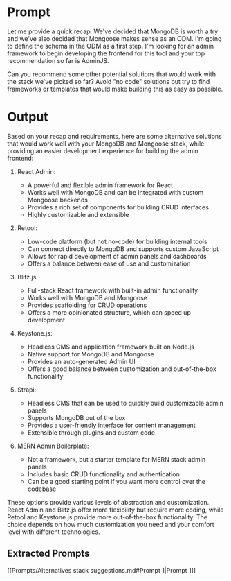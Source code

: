 # Prompt

Let me provide a quick recap. We've decided that MongoDB is worth a try and we've also decided that Mongoose makes sense as an ODM. I'm going to define the schema in the ODM as a first step. I'm looking for an admin framework to begin developing the frontend for this tool and your top recommendation so far is AdminJS.

Can you recommend some other potential solutions that would work with the stack we've picked so far? Avoid "no code" solutions but try to find frameworks or templates that would make building this as easy as possible.

# Output

Based on your recap and requirements, here are some alternative solutions that would work well with your MongoDB and Mongoose stack, while providing an easier development experience for building the admin frontend:

1. React Admin:
   - A powerful and flexible admin framework for React
   - Works well with MongoDB and can be integrated with custom Mongoose backends
   - Provides a rich set of components for building CRUD interfaces
   - Highly customizable and extensible

2. Retool:
   - Low-code platform (but not no-code) for building internal tools
   - Can connect directly to MongoDB and supports custom JavaScript
   - Allows for rapid development of admin panels and dashboards
   - Offers a balance between ease of use and customization

3. Blitz.js:
   - Full-stack React framework with built-in admin functionality
   - Works well with MongoDB and Mongoose
   - Provides scaffolding for CRUD operations
   - Offers a more opinionated structure, which can speed up development

4. Keystone.js:
   - Headless CMS and application framework built on Node.js
   - Native support for MongoDB and Mongoose
   - Provides an auto-generated Admin UI
   - Offers a good balance between customization and out-of-the-box functionality

5. Strapi:
   - Headless CMS that can be used to quickly build customizable admin panels
   - Supports MongoDB out of the box
   - Provides a user-friendly interface for content management
   - Extensible through plugins and custom code

6. MERN Admin Boilerplate:
   - Not a framework, but a starter template for MERN stack admin panels
   - Includes basic CRUD functionality and authentication
   - Can be a good starting point if you want more control over the codebase

These options provide various levels of abstraction and customization. React Admin and Blitz.js offer more flexibility but require more coding, while Retool and Keystone.js provide more out-of-the-box functionality. The choice depends on how much customization you need and your comfort level with different technologies.

 




## Extracted Prompts
[[Prompts/Alternatives stack suggestions.md#Prompt 1|Prompt 1]]
